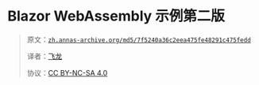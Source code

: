 # Blazor WebAssembly 示例第二版

> 原文：[`zh.annas-archive.org/md5/7f5240a36c2eea475fe48291c475fedd`](https://zh.annas-archive.org/md5/7f5240a36c2eea475fe48291c475fedd)
> 
> 译者：[飞龙](https://github.com/wizardforcel)
> 
> 协议：[CC BY-NC-SA 4.0](http://creativecommons.org/licenses/by-nc-sa/4.0/)